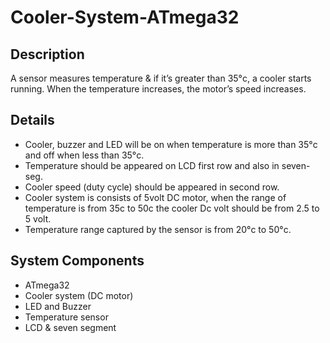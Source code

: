 # Cooler-System-ATmega32

## Description
A sensor measures temperature & if it’s greater than 35°c, a cooler starts running. When the temperature increases, the motor’s speed increases.

## Details
- Cooler, buzzer and LED will be on when temperature is more than 35°c and off when less than 35°c.
- Temperature should be appeared on LCD first row and also in seven-seg.
- Cooler speed (duty cycle) should be appeared in second row.
- Cooler system is consists of 5volt DC motor, when the range of temperature is from 35c to 50c the cooler Dc volt should be from 2.5 to 5 volt.
- Temperature range captured by the sensor is from 20°c to 50°c.

## System Components
- ATmega32
- Cooler system (DC motor)
- LED and Buzzer
- Temperature sensor
- LCD & seven segment
